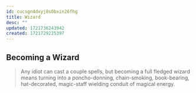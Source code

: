 ```yaml
---
id: cucsgn4dxyj8s0bxin26fhg
title: Wizard
desc: ""
updated: 1721736243942
created: 1721729225397
---
```


## Becoming a Wizard

> Any idiot can cast a couple spells, but becoming a full fledged wizard means turning into a poncho-donning, chain-smoking, book-bearing, hat-decorated, magic-staff wielding conduit of magical energy.
